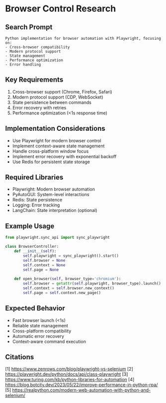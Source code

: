 # Browser Control Research

## Search Prompt
```
Python implementation for browser automation with Playwright, focusing on:
- Cross-browser compatibility
- Modern protocol support
- State management
- Performance optimization
- Error handling
```

## Key Requirements
1. Cross-browser support (Chrome, Firefox, Safari)
2. Modern protocol support (CDP, WebSocket)
3. State persistence between commands
4. Error recovery with retries
5. Performance optimization (<1s response time)

## Implementation Considerations
- Use Playwright for modern browser control
- Implement context-aware state management
- Handle cross-platform window focus
- Implement error recovery with exponential backoff
- Use Redis for persistent state storage

## Required Libraries
- Playwright: Modern browser automation
- PyAutoGUI: System-level interactions
- Redis: State persistence
- Logging: Error tracking
- LangChain: State interpretation (optional)

## Example Usage
```python
from playwright.sync_api import sync_playwright

class BrowserController:
    def __init__(self):
        self.playwright = sync_playwright().start()
        self.browser = None
        self.context = None
        self.page = None
    
    def open_browser(self, browser_type='chromium'):
        self.browser = getattr(self.playwright, browser_type).launch()
        self.context = self.browser.new_context()
        self.page = self.context.new_page()
```

## Expected Behavior
- Fast browser launch (<1s)
- Reliable state management
- Cross-platform compatibility
- Automatic error recovery
- Context-aware command execution

## Citations
[1] https://www.zenrows.com/blog/playwright-vs-selenium
[2] https://playwright.dev/python/docs/api/class-playwright
[3] https://www.turing.com/kb/python-libraries-for-automation
[4] https://blog.botcity.dev/2023/05/22/improve-performance-in-python-rpa/
[5] https://realpython.com/modern-web-automation-with-python-and-selenium/
